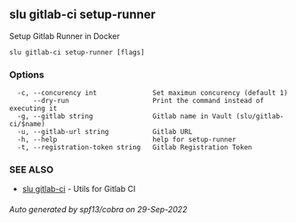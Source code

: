 ## slu gitlab-ci setup-runner

Setup Gitlab Runner in Docker

```
slu gitlab-ci setup-runner [flags]
```

### Options

```
  -c, --concurency int              Set maximun concurency (default 1)
      --dry-run                     Print the command instead of executing it
  -g, --gitlab string               Gitlab name in Vault (slu/gitlab-ci/$name)
  -u, --gitlab-url string           Gitlab URL
  -h, --help                        help for setup-runner
  -t, --registration-token string   Gitlab Registration Token
```

### SEE ALSO

* [slu gitlab-ci](slu_gitlab-ci.md)	 - Utils for Gitlab CI

###### Auto generated by spf13/cobra on 29-Sep-2022
